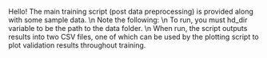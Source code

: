 Hello! The main training script (post data preprocessing) is provided along with some sample data. \n
Note the following: \n
To run, you must hd_dir variable to be the path to the data folder. \n
When run, the script outputs results into two CSV files, one of which can be used by the plotting script to plot validation results throughout training.
